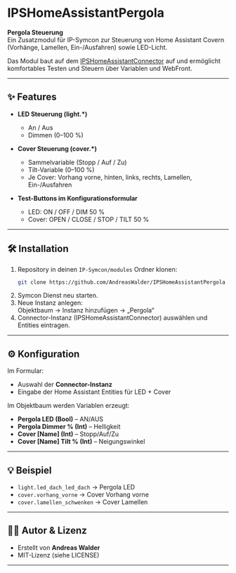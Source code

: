 # IPSHomeAssistantPergola

**Pergola Steuerung**  
Ein Zusatzmodul für IP-Symcon zur Steuerung von Home Assistant Covern (Vorhänge, Lamellen, Ein-/Ausfahren) sowie LED-Licht.  

Das Modul baut auf dem [IPSHomeAssistantConnector](https://github.com/AndreasWalder/IPSHomeAssistantConnector) auf und ermöglicht komfortables Testen und Steuern über Variablen und WebFront.

---

## ✨ Features
- **LED Steuerung (light.*)**  
  - An / Aus  
  - Dimmen (0–100 %)  

- **Cover Steuerung (cover.*)**  
  - Sammelvariable (Stopp / Auf / Zu)  
  - Tilt-Variable (0–100 %)  
  - Je Cover: Vorhang vorne, hinten, links, rechts, Lamellen, Ein-/Ausfahren  

- **Test-Buttons im Konfigurationsformular**  
  - LED: ON / OFF / DIM 50 %  
  - Cover: OPEN / CLOSE / STOP / TILT 50 %  

---

## 🛠️ Installation
1. Repository in deinen `IP-Symcon/modules` Ordner klonen:
   ```bash
   git clone https://github.com/AndreasWalder/IPSHomeAssistantPergola
   ```
2. Symcon Dienst neu starten.
3. Neue Instanz anlegen:  
   Objektbaum → Instanz hinzufügen → „Pergola“
4. Connector-Instanz (IPSHomeAssistantConnector) auswählen und Entities eintragen.  

---

## ⚙️ Konfiguration
Im Formular:  
- Auswahl der **Connector-Instanz**  
- Eingabe der Home Assistant Entities für LED + Cover  

Im Objektbaum werden Variablen erzeugt:  
- **Pergola LED (Bool)** – AN/AUS  
- **Pergola Dimmer % (Int)** – Helligkeit  
- **Cover [Name] (Int)** – Stopp/Auf/Zu  
- **Cover [Name] Tilt % (Int)** – Neigungswinkel  

---

## 💡 Beispiel
- `light.led_dach_led_dach` → Pergola LED  
- `cover.vorhang_vorne` → Cover Vorhang vorne  
- `cover.lamellen_schwenken` → Cover Lamellen  

---

## 🧑‍💻 Autor & Lizenz
- Erstellt von **Andreas Walder**  
- MIT-Lizenz (siehe LICENSE)

---